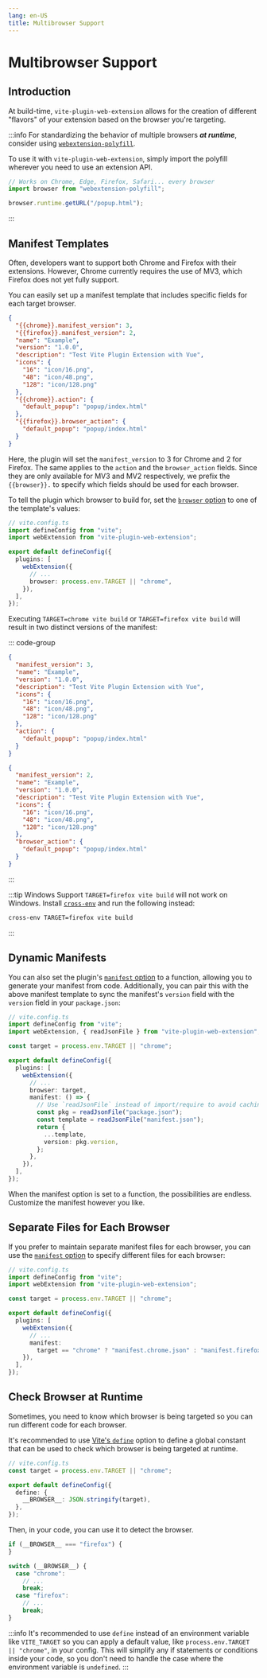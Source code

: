 ```yaml
---
lang: en-US
title: Multibrowser Support
---
```


# Multibrowser Support

## Introduction

At build-time, `vite-plugin-web-extension` allows for the creation of different "flavors" of your extension based on the browser you're targeting.

:::info
For standardizing the behavior of multiple browsers **_at runtime_**, consider using [`webextension-polyfill`](https://www.npmjs.com/package/webextension-polyfill).

To use it with `vite-plugin-web-extension`, simply import the polyfill wherever you need to use an extension API.

```ts
// Works on Chrome, Edge, Firefox, Safari... every browser
import browser from "webextension-polyfill";

browser.runtime.getURL("/popup.html");
```

:::

## Manifest Templates

Often, developers want to support both Chrome and Firefox with their extensions. However, Chrome currently requires the use of MV3, which Firefox does not yet fully support.

You can easily set up a manifest template that includes specific fields for each target browser.

```json
{
  "{{chrome}}.manifest_version": 3,
  "{{firefox}}.manifest_version": 2,
  "name": "Example",
  "version": "1.0.0",
  "description": "Test Vite Plugin Extension with Vue",
  "icons": {
    "16": "icon/16.png",
    "48": "icon/48.png",
    "128": "icon/128.png"
  },
  "{{chrome}}.action": {
    "default_popup": "popup/index.html"
  },
  "{{firefox}}.browser_action": {
    "default_popup": "popup/index.html"
  }
}
```

Here, the plugin will set the `manifest_version` to 3 for Chrome and 2 for Firefox. The same applies to the `action` and the `browser_action` fields. Since they are only available for MV3 and MV2 respectively, we prefix the `{{browser}}.` to specify which fields should be used for each browser.

To tell the plugin which browser to build for, set the [`browser` option](/config/plugin-options#browser) to one of the template's values:

```ts
// vite.config.ts
import defineConfig from "vite";
import webExtension from "vite-plugin-web-extension";

export default defineConfig({
  plugins: [
    webExtension({
      // ...
      browser: process.env.TARGET || "chrome",
    }),
  ],
});
```

Executing `TARGET=chrome vite build` or `TARGET=firefox vite build` will result in two distinct versions of the manifest:

::: code-group

```json [TARGET=chrome]
{
  "manifest_version": 3,
  "name": "Example",
  "version": "1.0.0",
  "description": "Test Vite Plugin Extension with Vue",
  "icons": {
    "16": "icon/16.png",
    "48": "icon/48.png",
    "128": "icon/128.png"
  },
  "action": {
    "default_popup": "popup/index.html"
  }
}
```

```json [TARGET=firefox]
{
  "manifest_version": 2,
  "name": "Example",
  "version": "1.0.0",
  "description": "Test Vite Plugin Extension with Vue",
  "icons": {
    "16": "icon/16.png",
    "48": "icon/48.png",
    "128": "icon/128.png"
  },
  "browser_action": {
    "default_popup": "popup/index.html"
  }
}
```

:::

:::tip Windows Support
`TARGET=firefox vite build` will not work on Windows. Install [`cross-env`](https://www.npmjs.com/package/cross-env) and run the following instead:

```sh
cross-env TARGET=firefox vite build
```

:::

## Dynamic Manifests

You can also set the plugin's [`manifest` option](/config/plugin-options#manifest) to a function, allowing you to generate your manifest from code. Additionally, you can pair this with the above manifest template to sync the manifest's `version` field with the `version` field in your `package.json`:

```ts
// vite.config.ts
import defineConfig from "vite";
import webExtension, { readJsonFile } from "vite-plugin-web-extension";

const target = process.env.TARGET || "chrome";

export default defineConfig({
  plugins: [
    webExtension({
      // ...
      browser: target,
      manifest: () => {
        // Use `readJsonFile` instead of import/require to avoid caching during rebuild.
        const pkg = readJsonFile("package.json");
        const template = readJsonFile("manifest.json");
        return {
          ...template,
          version: pkg.version,
        };
      },
    }),
  ],
});
```

When the manifest option is set to a function, the possibilities are endless. Customize the manifest however you like.

## Separate Files for Each Browser

If you prefer to maintain separate manifest files for each browser, you can use the [`manifest` option](/config/plugin-options#manifest) to specify different files for each browser:

```ts
// vite.config.ts
import defineConfig from "vite";
import webExtension from "vite-plugin-web-extension";

const target = process.env.TARGET || "chrome";

export default defineConfig({
  plugins: [
    webExtension({
      // ...
      manifest:
        target == "chrome" ? "manifest.chrome.json" : "manifest.firefox.json",
    }),
  ],
});
```

## Check Browser at Runtime

Sometimes, you need to know which browser is being targeted so you can run different code for each browser.

It's recommended to use [Vite's `define`](https://vitejs.dev/config/shared-options.html#define) option to define a global constant that can be used to check which browser is being targeted at runtime.

```ts
// vite.config.ts
const target = process.env.TARGET || "chrome";

export default defineConfig({
  define: {
    __BROWSER__: JSON.stringify(target),
  },
});
```

Then, in your code, you can use it to detect the browser.

```ts
if (__BROWSER__ === "firefox") {
}

switch (__BROWSER__) {
  case "chrome":
    // ...
    break;
  case "firefox":
    // ...
    break;
}
```

:::info
It's recommended to use `define` instead of an environment variable like `VITE_TARGET` so you can apply a default value, like `process.env.TARGET || "chrome"`, in your config. This will simplify any if statements or conditions inside your code, so you don't need to handle the case where the environment variable is `undefined`.
:::
